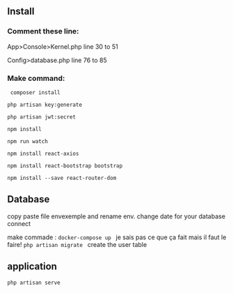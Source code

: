 ## Install 
### Comment these line:

App>Console>Kernel.php
 line 30 to 51 
 
Config>database.php
 line 76 to 85
 
 ### Make command: 
 
 ``` composer install```
 
 ``` php artisan key:generate ```
 
 ``` php artisan jwt:secret  ```
 
 ``` npm install  ```
 
 ``` npm run watch  ```
 
 ``` npm install react-axios  ```
 
 ``` npm install react-bootstrap bootstrap  ```
 
  ``` npm install --save react-router-dom  ```
 
 
## Database 
copy paste file envexemple and rename env. 
change date for your database connect

make commade :
 ``` docker-compose up  ``` je sais pas ce que ça fait mais il faut le faire!
 ``` php artisan migrate  ``` create the user table

## application

 ``` php artisan serve  ```
